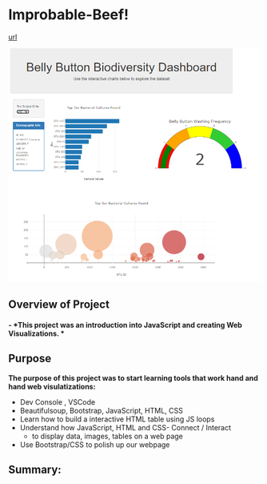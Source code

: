 # Improbable-Beef!


[url](https://atomickilroy.github.io/Improbable-Beef/)

![mobile](https://github.com/Atomickilroy/Improbable-Beef/blob/main/Screenshot%202022-08-20%20174658.png)

## Overview of Project

#### - *This project was an introduction into JavaScript and creating Web Visualizations. * 

## Purpose

**The purpose of this project was to start learning tools that work hand and hand web visulatizations:**
   - Dev Console  , VSCode
  - Beautifulsoup, Bootstrap, JavaScript, HTML, CSS
  - Learn how to build a interactive HTML table using JS loops
  - Understand how JavaScript, HTML and CSS- Connect / Interact 
      - to display data, images, tables on a web page 
  - Use Bootstrap/CSS to polish up our webpage 
    

## Summary: 

